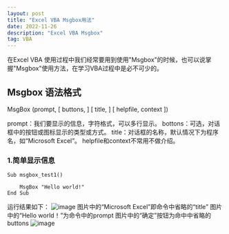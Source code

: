 ```yaml
---
layout: post
title: "Excel VBA Msgbox用法"
date: 2022-11-26
description: "Excel VBA Msgbox"
tag: VBA
---
```

在Excel VBA 使用过程中我们经常要用到使用"Msgbox"的时候，也可以说掌握"Msgbox"使用方法，在学习VBA过程中是必不可少的。
## Msgbox 语法格式
MsgBox (prompt, [ buttons, ] [ title, ] [ helpfile, context ])

prompt：我们要显示的信息，字符格式，可以多行显示。
bottons：可选，对话框中的按钮或图标显示的类型或方式。
title：对话框的名称，默认情况下为程序名，如“Microsoft Excel”。
helpfile和context不常用不做介绍。

### 1.简单显示信息
    Sub msgbox_test1()

        MsgBox "Hello world!"
    End Sub
运行结果如下：
![image](https://user-images.githubusercontent.com/70909689/204091323-06e04082-ccf0-4393-b949-182cf0e51bbf.png)
图片中的“Microsoft Excel”即命令中省略的“title”
图片中的“Hello world！”为命令中的prompt
图片中的“确定”按钮为命中中省略的buttons
![image](https://user-images.githubusercontent.com/70909689/204091558-7f612bb3-7806-46f2-a7aa-c4b6c9933474.png)
